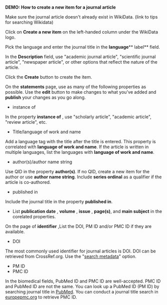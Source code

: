 **DEMO: How to create a new item for a journal article**

Make sure the journal article doesn&#39;t already exist in WikiData. (link to tips for searching Wikidata)

Click on **Create a new item** on the left-handed column under the WikiData logo.

Pick the language and enter the journal title in the **language**** label** field.

In the **Description** field, use &quot;academic journal article&quot;, &quot;scientific journal article&quot;, &quot;newspaper article&quot;, or other options that reflect the nature of the article.

Click the **Create** button to create the item.

On the **statements** page, use as many of the following properties as possible. Use the **edit** button to make changes to what you&#39;ve added and **publish** your changes as you go along.

- instance of

In the property **instance of** , use &quot;scholarly article&quot;, &quot;academic article&quot;, &quot;review article&quot;, etc.

- Title/language of work and name

Add a language tag with the title after the title is entered. This property is correlated with **language of work and name**. If the article is written in multiple languages, list the languages with **language of work and name**.

- author(s)/author name string

Use QID in the property **author(s)**. If no QID, create a new item for the author or use **author name string**. Include **series ordinal** as a qualifier if the article is co-authored.

- published in

Include the journal title in the property **published in**.

- List **publication date** , **volume** , **issue** , **page(s)**, and **main subject** in the corelated properties.

On the page of **identifier** ,List the DOI, PM ID and/or PMC ID if they are available.

- DOI

The most commonly used identifier for journal articles is DOI. DOI can be retrieved from CrossRef.org. Use the &quot;[search metadata](https://search.crossref.org/?from_ui=yes&amp;q=metadata)&quot; option.

- PM ID
- PMC ID

In the biomedical fields, PubMed ID and PMC ID are well-accepted. PMC ID and PubMed ID are not the same. You can look up a PubMed ID (PM ID) by searching journal title in [PubMed](https://pubmed.ncbi.nlm.nih.gov/). You can conduct a journal title search in [europepmc.org](https://europepmc.org/) to retrieve PMC ID.